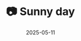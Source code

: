 ---
title: '📷 Sunny day'
date: '2025-05-11'
image: 'https://cdn.diblasio.social/static/photos/2025/20250511_145342.jpg'
thumbnail: 'https://cdn.diblasio.social/static/photos/2025/thumbnails/20250511_145342.jpg'
alt_text: "Tree-lined street with parked cars and bicycles in Huizen, Netherlands."
tags:
  - "#Photography"
  - "#Netherlands"
  - "#Huizen"
  - "#StreetPhotography"
  - "#Nature"
  - "#Trees"
  - "#SunnyDay"
  - "#ShotOniPhone"
  - "#Hapide"
  - "#ProcessZero"
description: ''
created_date: '2025-05-11'
location: "31, Haardstedelaan, De Zuid, Huizen, Noord-Holland, Nederland, 1271 NK, Nederland"
exif_data: "Apple iPhone 15 Pro 9mm f/2.8 (1/120 | f/2.8 | ISO 40)"
draft: false
---
